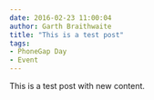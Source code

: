 ```yaml
---
date: 2016-02-23 11:00:04
author: Garth Braithwaite
title: "This is a test post"
tags:
- PhoneGap Day
- Event
---
```


This is a test post with new content.
